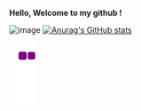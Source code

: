
  **Hello, Welcome to my github !**
  
 
<!--    ![1636102874(1)](https://user-images.githubusercontent.com/48620706/140485079-a9bdbf49-bce6-49d6-bc1e-7979c5760d97.png) -->




<!--
**lmxyjy/lmxyjy** is a ✨ _special_ ✨ repository because its `README.md` (this file) appears on your GitHub profile.

Here are some ideas to get you started:

- 🔭 I’m currently working on ...  
- 🌱 I’m currently learning ...
- 👯 I’m looking to collaborate on ...
- 🤔 I’m looking for help with ...
- 💬 Ask me about ...
- 📫 How to reach me: ...
- 😄 Pronouns: ... 
- ⚡ Fun fact: ... contribs
-->
![image](https://user-images.githubusercontent.com/48620706/140486526-4809db07-0c0f-436f-97ae-6511da0dc475.png)
[![Anurag's GitHub stats](https://github-readme-stats.vercel.app/api?username=lmxyjy&show_icons=true&hide_title=true&hide=stars&include_all_commits=true&count_private=true&line_height=24)](https://github.com/anuraghazra/github-readme-stats)
<!-- [![Top Langs](https://github-readme-stats.vercel.app/api/top-langs/?username=lmxyjy&layout=compact&hide_title=true)](https://github.com/anuraghazra/github-readme-stats)
 -->
![my snake](https://github.com/lmxyjy/lmxyjy/blob/output/github-snake.gif)
 

